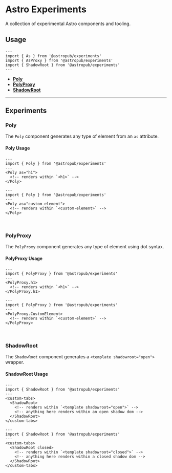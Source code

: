 # Astro Experiments

A collection of experimental Astro components and tooling.
 
## Usage

```astro
---
import { As } from '@astropub/experiments'
import { AsProxy } from '@astropub/experiments'
import { ShadowRoot } from '@astropub/experiments'
---
```

- **[Poly](#Poly)**
- **[PolyProxy](#PolyProxy)**
- **[ShadowRoot](#ShadowRoot)**

---

## Experiments



### Poly

The `Poly` component generates any type of element from an `as` attribute.

#### Poly Usage

```astro
---
import { Poly } from '@astropub/experiments'
---
<Poly as="h1">
  <!-- renders within `<h1>` -->
</Poly>
```

```astro
---
import { Poly } from '@astropub/experiments'
---
<Poly as="custom-element">
  <!-- renders within `<custom-element>` -->
</Poly>
```

<br />



### PolyProxy

The `PolyProxy` component generates any type of element using dot syntax.

#### PolyProxy Usage

```astro
---
import { PolyProxy } from '@astropub/experiments'
---
<PolyProxy.h1>
  <!-- renders within `<h1>` -->
</PolyProxy.h1>
```

```astro
---
import { PolyProxy } from '@astropub/experiments'
---
<PolyProxy.CustomElement>
  <!-- renders within `<custom-element>` -->
</PolyProxy>
```

<br />

### ShadowRoot

The `ShadowRoot` component generates a `<template shadowroot="open">` wrapper.

#### ShadowRoot Usage

```astro
---
import { ShadowRoot } from '@astropub/experiments'
---
<custom-tabs>
  <ShadowRoot>
    <!-- renders within `<template shadowroot="open">` -->
    <!-- anything here renders within an open shadow dom -->
  </ShadowRoot>
</custom-tabs>
```

```astro
---
import { ShadowRoot } from '@astropub/experiments'
---
<custom-tabs>
  <ShadowRoot closed>
    <!-- renders within `<template shadowroot="closed">` -->
    <!-- anything here renders within a closed shadow dom -->
  </ShadowRoot>
</custom-tabs>
```
